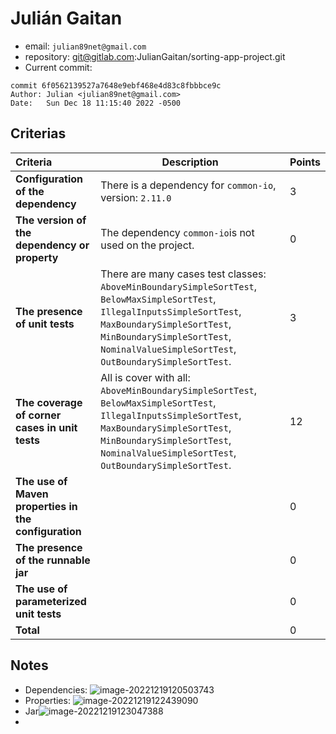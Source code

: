 # Julián Gaitan 

* email: `julian89net@gmail.com`
* repository: git@gitlab.com:JulianGaitan/sorting-app-project.git
* Current commit:
```shell
commit 6f0562139527a7648e9ebf468e4d83c8fbbbce9c
Author: Julian <julian89net@gmail.com>
Date:   Sun Dec 18 11:15:40 2022 -0500
```

## Criterias
| Criteria                                             | Description                                                  | Points |
| :--------------------------------------------------- | ------------------------------------------------------------ | ------ |
| **Configuration of the dependency**                  | There is a dependency for `common-io`, version: `2.11.0`     | 3      |
| **The version of the dependency or property**        | The dependency `common-io`is not used on the project.        | 0      |
| **The presence of unit tests**                       | There are many cases test classes: `AboveMinBoundarySimpleSortTest`, `BelowMaxSimpleSortTest`, `IllegalInputsSimpleSortTest`, `MaxBoundarySimpleSortTest`, `MinBoundarySimpleSortTest`, `NominalValueSimpleSortTest`, `OutBoundarySimpleSortTest`. | 3      |
| **The coverage of corner cases in unit tests**       | All is cover with all: `AboveMinBoundarySimpleSortTest`, `BelowMaxSimpleSortTest`, `IllegalInputsSimpleSortTest`, `MaxBoundarySimpleSortTest`, `MinBoundarySimpleSortTest`, `NominalValueSimpleSortTest`, `OutBoundarySimpleSortTest`. | 12     |
| **The use of Maven properties in the configuration** |                                                              | 0      |
| **The presence of the runnable jar**                 |                                                              | 0      |
| **The use of parameterized unit tests**              |                                                              | 0      |
| **Total**                                            |                                                              | 0      |

## Notes

* Dependencies: ![image-20221219120503743](/home/juancardona/Workbench/java-deep-epam-2022-23/images/image-20221219120503743.png)
* Properties: ![image-20221219122439090](/home/juancardona/Workbench/java-deep-epam-2022-23/images/image-20221219122439090.png)
* Jar![image-20221219123047388](/home/juancardona/Workbench/java-deep-epam-2022-23/images/image-20221219123047388.png) 
* 
